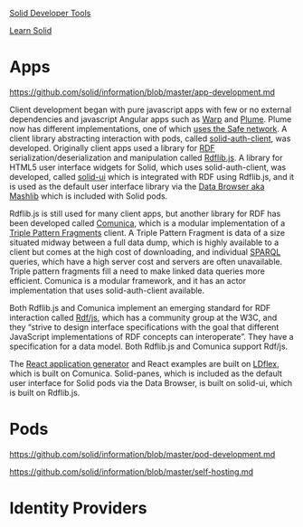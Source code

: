 [Solid Developer Tools](https://github.com/solid/information/blob/master/developer-tools.md)

[Learn Solid](https://github.com/learnsolid) 

# Apps

https://github.com/solid/information/blob/master/app-development.md 

Client development began with pure javascript apps with few or no external dependencies and javascript Angular apps such as [Warp](https://github.com/linkeddata/warp) and [Plume](https://github.com/deiu/solid-plume).  Plume now has different implementations, one of which [uses the Safe network](https://github.com/theWebalyst/solid-plume).  A client library abstracting interaction with pods, called [solid-auth-client](https://github.com/solid/solid-auth-client), was developed.  Originally client apps used a library for [RDF](https://www.w3.org/TR/rdf-primer/) serialization/deserialization and manipulation called [Rdflib.js](https://github.com/linkeddata/rdflib.js/).  A library for HTML5 user interface widgets for Solid, which uses solid-auth-client, was developed, called [solid-ui](https://github.com/solid/solid-ui) which is integrated with RDF using Rdflib.js, and it is used as the default user interface library via the [Data Browser aka Mashlib](https://github.com/linkeddata/mashlib) which is included with Solid pods.

Rdflib.js is still used for many client apps, but another library for RDF has been developed called [Comunica](https://github.com/comunica), which is a modular implementation of a [Triple Pattern Fragments](https://www.hydra-cg.com/spec/latest/triple-pattern-fragments/) client. A Triple Pattern Fragment is data of a size situated midway between a full data dump, which is highly available to a client but comes at the high cost of downloading, and individual [SPARQL](https://www.w3.org/TR/rdf-sparql-query/) queries, which have a high server cost and servers are often unavailable. Triple pattern fragments fill a need to make linked data queries more efficient.  Comunica is a modular framework, and it has an actor implementation that uses solid-auth-client available.

Both Rdflib.js and Comunica implement an emerging standard for RDF interaction called [Rdf/js](https://github.com/rdfjs), which has a community group at the W3C, and they “strive to design interface specifications with the goal that different JavaScript implementations of RDF concepts can interoperate”.  They have a specification for a data model.  Both Rdflib.js and Comunica support Rdf/js.

The [React application generator](https://github.com/inrupt/generator-solid-react) and React examples are built on [LDflex](https://github.com/RubenVerborgh/LDflex), which is built on Comunica.  Solid-panes, which is included as the default user interface for Solid pods via the Data Browser, is built on solid-ui, which is built on Rdflib.js.

# Pods

 https://github.com/solid/information/blob/master/pod-development.md
 
 https://github.com/solid/information/blob/master/self-hosting.md 

# Identity Providers 

